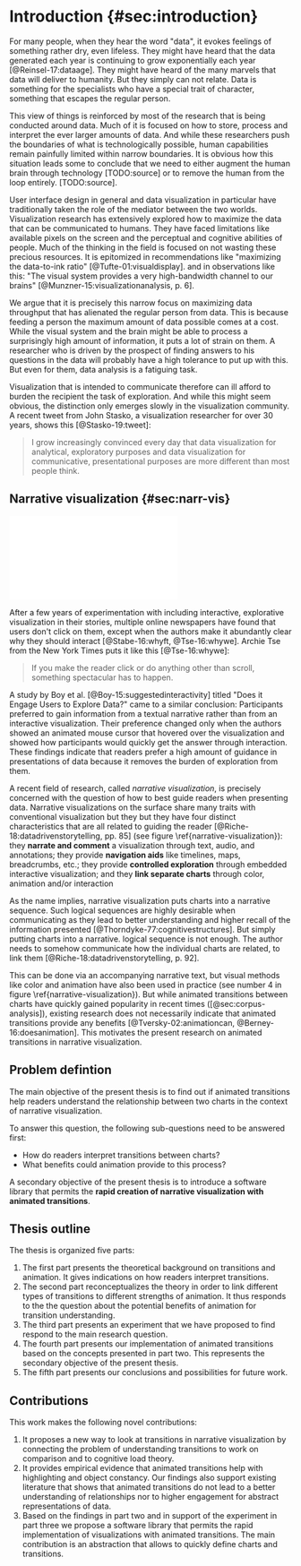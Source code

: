 # Introduction {#sec:introduction}

For many people, when they hear the word "data", it evokes feelings of something rather dry, even lifeless. They might have heard that the data generated each year is continuing to grow exponentially each year [@Reinsel-17:dataage]. They might have heard of the many marvels that data will deliver to humanity. But they simply can not relate. Data is something for the specialists who have a special trait of character, something that escapes the regular person.

This view of things is reinforced by most of the research that is being conducted around data. Much of it is focused on how to store, process and interpret the ever larger amounts of data. And while these researchers push the boundaries of what is technologically possible, human capabilities remain painfully  limited within narrow boundaries. It is obvious how this situation leads some to conclude that we need to either augment the human brain through technology [TODO:source] or to remove the human from the loop entirely. [TODO:source].

User interface design in general and data visualization in particular have traditionally taken the role of the mediator between the two worlds. Visualization research has extensively explored how to maximize the data that can be communicated to humans. They have faced limitations like available pixels on the screen and the perceptual and cognitive abilities of people. Much of the thinking in the field is focused on not wasting these precious resources. It is epitomized in recommendations like "maximizing the data-to-ink ratio" [@Tufte-01:visualdisplay]. and in observations like this: "The visual system provides a very high-bandwidth channel to our brains" [@Munzner-15:visualizationanalysis, p. 6].

We argue that it is precisely this narrow focus on maximizing data throughput that has alienated the regular person from data. This is because feeding a person the maximum amount of data possible comes at a cost. While the visual system and the brain might be able to process a surprisingly high amount of information, it puts a lot of strain on them. A researcher who is driven by the prospect of finding answers to his questions in the data will probably have a high tolerance to put up with this. But even for them, data analysis is a fatiguing task. 

Visualization that is intended to communicate therefore can ill afford to burden the recipient the task of exploration. And while this might seem obvious, the distinction only emerges slowly in the visualization community. A recent tweet from John Stasko, a visualization researcher for over 30 years, shows this [@Stasko-19:tweet]:

> I grow increasingly convinced every day that data visualization for analytical, exploratory purposes and data visualization for communicative, presentational purposes are more different than most people think.



## Narrative visualization {#sec:narr-vis}

![1. The Washington Post uses annotation extensively to the explain the changing voting behaviors of counties [@Gamio-16:urbanrural]. 2. In this story about rural Russia [@Barry-13:russialeft], a map is used as a navigational aid. 3. At the end of an article on the job propsects of truck drivers that will be replaced by self-driving cars[@Dworkin-18:whytech], the reader can explore other jobs. 4. From an article on still existing differences between Eastern and Western Germany [@Borgenheimer-14:germanunification]. The two regions are consistently identified by their color. \label{narrative-visualization}](img/narrative-visualization.pdf)



After a few years of experimentation with including interactive, explorative visualization in their stories, multiple online newspapers have found that users don't click on them, except when the authors make it abundantly clear why they should interact [@Stabe-16:whyft, @Tse-16:whywe]. Archie Tse from the New York Times puts it like this [@Tse-16:whywe]: 

> If you make the reader click or do anything other than scroll, something spectacular has to happen.

A study by Boy et al. [@Boy-15:suggestedinteractivity] titled "Does it Engage Users to Explore Data?" came to a similar conclusion: Participants preferred to gain information from a textual narrative rather than from an interactive visualization. Their preference changed only when the authors showed an animated mouse cursor that hovered over the visualization and showed how participants would quickly get the answer through interaction. These findings indicate that readers prefer a high amount of guidance in presentations of data because it removes the burden of exploration from them.

A recent field of research, called *narrative visualization*, is precisely concerned with the question of how to best guide readers when presenting data. Narrative visualizations on the surface share many traits with conventional visualization but they but they have four distinct characteristics that are all related to guiding the reader [@Riche-18:datadrivenstorytelling, pp. 85] (see figure \ref{narrative-visualization}): they **narrate and comment** a visualization through text, audio, and annotations; they provide **navigation aids** like timelines, maps, breadcrumbs, etc.; they provide **controlled exploration**  through embedded interactive visualization; and they **link separate charts** through color, animation and/or interaction 

As the name implies, narrative visualization puts charts into a narrative sequence. Such logical sequences are highly desirable when communicating as they lead to better understanding and higher recall of the information presented [@Thorndyke-77:cognitivestructures]. But simply putting charts into a narrative. logical sequence is not enough. The author needs to somehow communicate how the individual charts are related, to link them [@Riche-18:datadrivenstorytelling, p. 92].

This can be done via an accompanying narrative text, but visual methods like color and animation have also been used in practice (see number 4 in figure \ref{narrative-visualization}). But while animated transitions between charts have quickly gained popularity in recent times ([@sec:corpus-analysis]), existing research does not necessarily indicate that animated transitions provide any benefits [@Tversky-02:animationcan, @Berney-16:doesanimation]. This motivates the present research on animated transitions in narrative visualization.



## Problem defintion

The main objective of the present thesis is to find out if animated transitions help readers understand the relationship between two charts in the context of narrative visualization.

To answer this question, the following sub-questions need to be answered first:

* How do readers interpret transitions between charts?
* What benefits could animation provide to this process?

A secondary objective of the present thesis is to introduce a software library that permits the **rapid creation of narrative visualization with animated transitions**.



## Thesis outline

The thesis is organized five parts:

1. The first part presents the theoretical background on transitions and animation. It gives indications on how readers interpret transitions.
2. The second part reconceptualizes the theory in order to link different types of transitions to different strengths of animation. It thus responds to the the question about the potential benefits of animation for transition understanding.
3. The third part presents an experiment that we have proposed to find respond to the main research question.
4. The fourth part presents our implementation of animated transitions based on the concepts presented in part two. This represents the secondary objective of the present thesis.
5. The fifth part presents our conclusions and possibilities for future work.



## Contributions

This work makes the following novel contributions:

1. It proposes a new way to look at transitions in narrative visualization by connecting the problem of understanding transitions to work on comparison and to cognitive load theory.
2. It provides empirical evidence that animated transitions help with highlighting and object constancy. Our findings also support existing literature that shows that animated transitions do not lead to a better understanding of relationships nor to higher engagement for abstract representations of data.
3. Based on the findings in part two and in support of the experiment in part three we propose a software library that permits the rapid implementation of visualizations with animated transitions. The main contribution is an abstraction that allows to quickly define charts and transitions.
